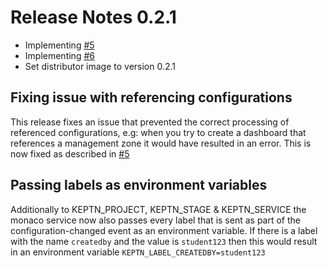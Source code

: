 # Release Notes 0.2.1

* Implementing [#5](https://github.com/keptn-sandbox/monaco-service/issues/5)
* Implementing [#6](https://github.com/keptn-sandbox/monaco-service/issues/6)
* Set distributor image to version 0.2.1

## Fixing issue with referencing configurations
This release fixes an issue that prevented the correct processing of referenced configurations, e.g: when you try to create a dashboard that references a management zone it would have resulted in an error. This is now fixed as described in [#5](https://github.com/keptn-sandbox/monaco-service/issues/5)

## Passing labels as environment variables
Additionally to KEPTN_PROJECT, KEPTN_STAGE & KEPTN_SERVICE the monaco service now also passes every label that is sent as part of the configuration-changed event as an environment variable. If there is a label with the name `createdby` and the value is `student123` then this would result in an environment variable `KEPTN_LABEL_CREATEDBY=student123`